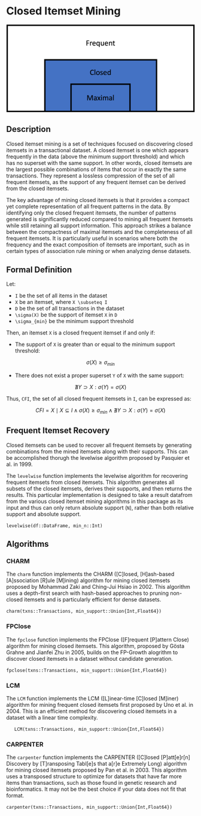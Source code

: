 # Closed Itemset Mining

![image](./images/Closed.png)
## Description

Closed itemset mining is a set of techniques focused on discovering closed itemsets in a transactional dataset. A closed itemset is one which appears frequently in the data (above the minimum support threshold) and which has no superset with the same support. In other words, closed itemsets are the largest possible combinations of items that occur in exactly the same transactions. They represent a lossless compression of the set of all frequent itemsets, as the support of any frequent itemset can be derived from the closed itemsets. 

The key advantage of mining closed itemsets is that it provides a compact yet complete representation of all frequent patterns in the data. By identifying only the closed frequent itemsets, the number of patterns generated is significantly reduced compared to mining all frequent itemsets while still retaining all support information. This approach strikes a balance between the compactness of maximal itemsets and the completeness of all frequent itemsets. It is particularly useful in scenarios where both the frequency and the exact composition of itemsets are important, such as in certain types of association rule mining or when analyzing dense datasets.

## Formal Definition
Let:
- ``I`` be the set of all items in the dataset
- ``X`` be an itemset, where ``X \subseteq I``
- ``D`` be the set of all transactions in the dataset
- ``\sigma(X)`` be the support of itemset ``X`` in ``D``
- ``\sigma_{min}`` be the minimum support threshold

Then, an itemset ``X`` is a closed frequent itemset if and only if:

- The support of ``X`` is greater than or equal to the minimum support threshold:
```math
\sigma(X) \geq \sigma_{min}
```
- There does not exist a proper superset ``Y`` of ``X`` with the same support: 
```math
\nexists Y \supset X : \sigma(Y) = \sigma(X)
```

Thus, ``CFI``, the set of all closed frequent itemsets in ``I``, can be expressed as:

```math
CFI = {X \mid X \subseteq I \wedge \sigma(X) \geq \sigma_{min} \wedge \nexists Y \supset X : \sigma(Y) = \sigma(X)}
```

## Frequent Itemset Recovery

Closed itemsets can be used to recover all frequent itemsets by generating combinations from the mined itemsets along with their supports. This can be accomplished thorugh the levelwise algorithm proposed by Pasquier et al. in 1999.


The `levelwise` function implements the levelwise algorithm for recovering frequent itemsets from closed itemsets. This algorithm generates all subsets of the closed itemsets, derives their supports, and then returns the results. This particular implementation is designed to take a result datafrom from the various closed itemset mining algorithms in this package as its input and thus can only return absolute support (`N`), rather than both relative support and absolute support.

```@docs
levelwise(df::DataFrame, min_n::Int)
```
## Algorithms

### CHARM

The `charm` function implements the CHARM ([C]losed, [H]ash-based [A]ssociation [R]ule [M]ining) algorithm for mining closed itemsets proposed by Mohammad Zaki and Ching-Jui Hsiao in 2002. This algorithm uses a depth-first search with hash-based approaches to pruning non-closed itemsets and is particularly efficient for dense datasets.

```@docs
charm(txns::Transactions, min_support::Union{Int,Float64})
```

### FPClose
The `fpclose` function implements the FPClose ([F]requent [P]attern Close) algorithm for mining closed itemsets. This algorithm, proposed by Gösta Grahne and Jianfei Zhu in 2005, builds on the FP-Growth alogrithm to discover closed itemsets in a dataset without candidate generation.

```@docs
fpclose(txns::Transactions, min_support::Union{Int,Float64})
```
### LCM

The `LCM` function implements the LCM ([L]inear-time [C]losed [M]iner) algorithm for mining frequent closed itemsets first proposed by Uno et al. in 2004. This is an efficient method for discovering closed itemsets in a dataset with a linear time complexity.


```@docs
   LCM(txns::Transactions, min_support::Union{Int,Float64})
```

### CARPENTER

The `carpenter` function implements the CARPENTER ([C]losed [P]att[e]r[n] Discovery by [T]ransposing Tabl[e]s that a[r]e Extremely Long) algorithm for mining closed itemsets proposed by Pan et al. in 2003. This algorithm uses a transposed structure to optimize for datasets that have far more items than transactions, such as those found in genetic research and bioinformatics. It may not be the best choice if your data does not fit that format.

```@docs
carpenter(txns::Transactions, min_support::Union{Int,Float64})
```